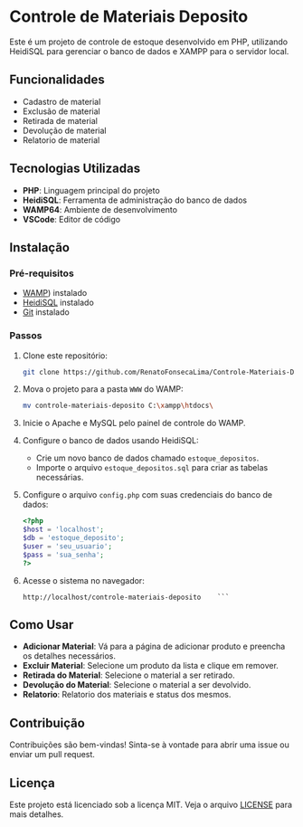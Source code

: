 # Controle de Materiais Deposito

Este é um projeto de controle de estoque desenvolvido em PHP, utilizando HeidiSQL para gerenciar o banco de dados e XAMPP para o servidor local.

## Funcionalidades

- Cadastro de material
- Exclusão de material
- Retirada de material 
- Devolução de material
- Relatorio de material

## Tecnologias Utilizadas

- **PHP**: Linguagem principal do projeto
- **HeidiSQL**: Ferramenta de administração do banco de dados
- **WAMP64**: Ambiente de desenvolvimento
- **VSCode**: Editor de código

## Instalação

### Pré-requisitos

- [WAMP](https://wampserver.aviatechno.net/)) instalado
- [HeidiSQL](https://www.heidisql.com/) instalado
- [Git](https://git-scm.com/) instalado

### Passos

1. Clone este repositório:
    ```bash
    git clone https://github.com/RenatoFonsecaLima/Controle-Materiais-Deposito
    ```
2. Mova o projeto para a pasta `WWW` do WAMP:
    ```bash
    mv controle-materiais-deposito C:\xampp\htdocs\
    ```
3. Inicie o Apache e MySQL pelo painel de controle do WAMP.

4. Configure o banco de dados usando HeidiSQL:
    - Crie um novo banco de dados chamado `estoque_depositos`.
    - Importe o arquivo `estoque_depositos.sql` para criar as tabelas necessárias.

5. Configure o arquivo `config.php` com suas credenciais do banco de dados:
    ```php
    <?php
    $host = 'localhost';
    $db = 'estoque_deposito';
    $user = 'seu_usuario';
    $pass = 'sua_senha';
    ?>
    ```

6. Acesse o sistema no navegador:
    ```
    http://localhost/controle-materiais-deposito    ```

## Como Usar

- **Adicionar Material**: Vá para a página de adicionar produto e preencha os detalhes necessários.
- **Excluir Material**: Selecione um produto da lista e clique em remover.
- **Retirada do Material**: Selecione o material a ser retirado.
- **Devolução do Material**: Selecione o material a ser devolvido.
- **Relatorio**: Relatorio dos materiais e status dos mesmos.


## Contribuição

Contribuições são bem-vindas! Sinta-se à vontade para abrir uma issue ou enviar um pull request.

## Licença

Este projeto está licenciado sob a licença MIT. Veja o arquivo [LICENSE](LICENSE) para mais detalhes.

